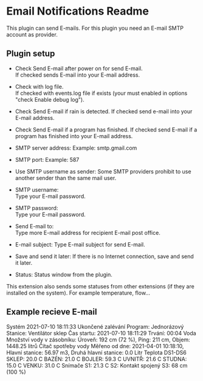 Email Notifications Readme
====

This plugin can send E-mails. For this plugin you need an E-mail SMTP account as provider.

Plugin setup
-----------
* Check Send E-mail after power on for send E-mail.    
  If checked sends E-mail into your E-mail address.

* Check with log file.  
  If checked with events.log file if exists (your must enabled in options "check Enable debug log").

* Check Send E-mail if rain is detected.
  If checked send e-mail into your E-mail address.  

* Check Send E-mail if a program has finished.
  If checked send E-mail if a program has finished into your E-mail address.  

* SMTP server address:
  Example: smtp.gmail.com

* SMTP port:
  Example: 587

* Use SMTP username as sender:
  Some SMTP providers prohibit to use another sender than the same mail user.

* SMTP username:  
  Type your E-mail password.

* SMTP password:  
  Type your E-mail password.

* Send E-mail to:  
  Type more E-mail address for recipient E-mail post office.
  
* E-mail subject:
  Type E-mail subject for send E-mail.  

* Save and send it later:
  If there is no Internet connection, save and send it later.

* Status:
  Status window from the plugin.  

This extension also sends some statuses from other extensions (if they are installed on the system). For example temperature, flow...

Example recieve E-mail
-----------

Systém 2021-07-10 18:11:33
Ukončené zalévání
Program: Jednorázový
Stanice: Ventilátor sklep
Čas startu: 2021-07-10 18:11:29
Trvání: 00:04 
Voda
Množství vody v zásobníku: Úroveň: 192 cm (72 %), Ping: 211 cm, Objem: 1448.25 litrů 
Čítač spotřeby vody
Měřeno od dne: 2021-04-01 10:18:10, Hlavní stanice: 56.97 m3, Druhá hlavní stanice: 0.0 Litr 
Teplota DS1-DS6
SKLEP: 20.0 C
BAZÉN: 21.0 C
BOJLER: 59.3 C
UVNITŘ: 21.6 C
STUDNA: 15.0 C
VENKU: 31.0 C
Snímače
S1: 21.3 C
S2: Kontakt spojený
S3: 68 cm (100 %)
